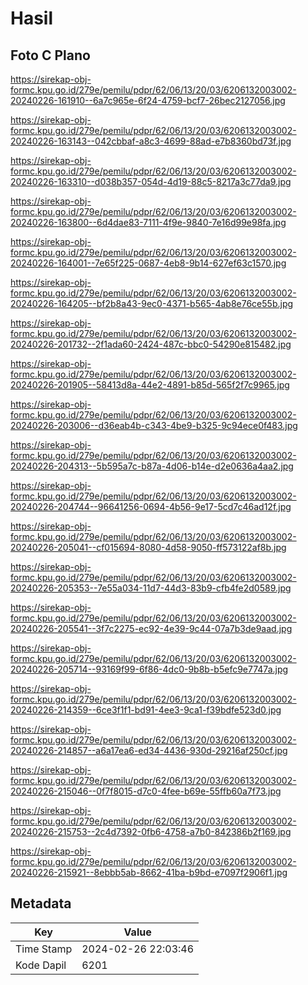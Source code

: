 # Hasil

## Foto C Plano

https://sirekap-obj-formc.kpu.go.id/279e/pemilu/pdpr/62/06/13/20/03/6206132003002-20240226-161910--6a7c965e-6f24-4759-bcf7-26bec2127056.jpg

https://sirekap-obj-formc.kpu.go.id/279e/pemilu/pdpr/62/06/13/20/03/6206132003002-20240226-163143--042cbbaf-a8c3-4699-88ad-e7b8360bd73f.jpg

https://sirekap-obj-formc.kpu.go.id/279e/pemilu/pdpr/62/06/13/20/03/6206132003002-20240226-163310--d038b357-054d-4d19-88c5-8217a3c77da9.jpg

https://sirekap-obj-formc.kpu.go.id/279e/pemilu/pdpr/62/06/13/20/03/6206132003002-20240226-163800--6d4dae83-7111-4f9e-9840-7e16d99e98fa.jpg

https://sirekap-obj-formc.kpu.go.id/279e/pemilu/pdpr/62/06/13/20/03/6206132003002-20240226-164001--7e65f225-0687-4eb8-9b14-627ef63c1570.jpg

https://sirekap-obj-formc.kpu.go.id/279e/pemilu/pdpr/62/06/13/20/03/6206132003002-20240226-164205--bf2b8a43-9ec0-4371-b565-4ab8e76ce55b.jpg

https://sirekap-obj-formc.kpu.go.id/279e/pemilu/pdpr/62/06/13/20/03/6206132003002-20240226-201732--2f1ada60-2424-487c-bbc0-54290e815482.jpg

https://sirekap-obj-formc.kpu.go.id/279e/pemilu/pdpr/62/06/13/20/03/6206132003002-20240226-201905--58413d8a-44e2-4891-b85d-565f2f7c9965.jpg

https://sirekap-obj-formc.kpu.go.id/279e/pemilu/pdpr/62/06/13/20/03/6206132003002-20240226-203006--d36eab4b-c343-4be9-b325-9c94ece0f483.jpg

https://sirekap-obj-formc.kpu.go.id/279e/pemilu/pdpr/62/06/13/20/03/6206132003002-20240226-204313--5b595a7c-b87a-4d06-b14e-d2e0636a4aa2.jpg

https://sirekap-obj-formc.kpu.go.id/279e/pemilu/pdpr/62/06/13/20/03/6206132003002-20240226-204744--96641256-0694-4b56-9e17-5cd7c46ad12f.jpg

https://sirekap-obj-formc.kpu.go.id/279e/pemilu/pdpr/62/06/13/20/03/6206132003002-20240226-205041--cf015694-8080-4d58-9050-ff573122af8b.jpg

https://sirekap-obj-formc.kpu.go.id/279e/pemilu/pdpr/62/06/13/20/03/6206132003002-20240226-205353--7e55a034-11d7-44d3-83b9-cfb4fe2d0589.jpg

https://sirekap-obj-formc.kpu.go.id/279e/pemilu/pdpr/62/06/13/20/03/6206132003002-20240226-205541--3f7c2275-ec92-4e39-9c44-07a7b3de9aad.jpg

https://sirekap-obj-formc.kpu.go.id/279e/pemilu/pdpr/62/06/13/20/03/6206132003002-20240226-205714--93169f99-6f86-4dc0-9b8b-b5efc9e7747a.jpg

https://sirekap-obj-formc.kpu.go.id/279e/pemilu/pdpr/62/06/13/20/03/6206132003002-20240226-214359--6ce3f1f1-bd91-4ee3-9ca1-f39bdfe523d0.jpg

https://sirekap-obj-formc.kpu.go.id/279e/pemilu/pdpr/62/06/13/20/03/6206132003002-20240226-214857--a6a17ea6-ed34-4436-930d-29216af250cf.jpg

https://sirekap-obj-formc.kpu.go.id/279e/pemilu/pdpr/62/06/13/20/03/6206132003002-20240226-215046--0f7f8015-d7c0-4fee-b69e-55ffb60a7f73.jpg

https://sirekap-obj-formc.kpu.go.id/279e/pemilu/pdpr/62/06/13/20/03/6206132003002-20240226-215753--2c4d7392-0fb6-4758-a7b0-842386b2f169.jpg

https://sirekap-obj-formc.kpu.go.id/279e/pemilu/pdpr/62/06/13/20/03/6206132003002-20240226-215921--8ebbb5ab-8662-41ba-b9bd-e7097f2906f1.jpg


## Metadata

| Key        | Value               |
| ---------- | ------------------- |
| Time Stamp | 2024-02-26 22:03:46 |
| Kode Dapil | 6201                |



